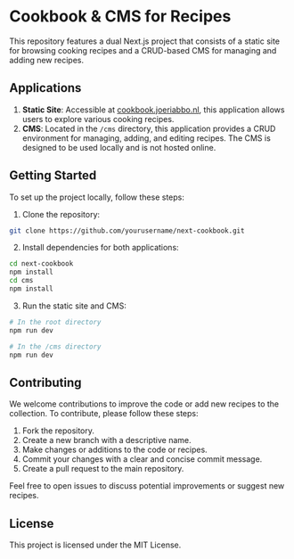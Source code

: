 # Cookbook & CMS for Recipes

This repository features a dual Next.js project that consists of a static site for browsing cooking recipes and a
CRUD-based CMS for managing and adding new recipes.

## Applications

1. **Static Site**: Accessible at [cookbook.joeriabbo.nl](https://cookbook.joeriabbo.nl), this application allows users
   to explore various cooking recipes.
2. **CMS**: Located in the `/cms` directory, this application provides a CRUD environment for managing, adding, and
   editing recipes. The CMS is designed to be used locally and is not hosted online.

## Getting Started

To set up the project locally, follow these steps:

1. Clone the repository:

```bash
git clone https://github.com/yourusername/next-cookbook.git
```

2. Install dependencies for both applications:

```bash
cd next-cookbook
npm install
cd cms
npm install
```

3. Run the static site and CMS:

```bash 
# In the root directory
npm run dev

# In the /cms directory
npm run dev
```

## Contributing

We welcome contributions to improve the code or add new recipes to the collection. To contribute, please follow these
steps:

1. Fork the repository.
2. Create a new branch with a descriptive name.
3. Make changes or additions to the code or recipes.
4. Commit your changes with a clear and concise commit message.
5. Create a pull request to the main repository.

Feel free to open issues to discuss potential improvements or suggest new recipes.

## License

This project is licensed under the MIT License.